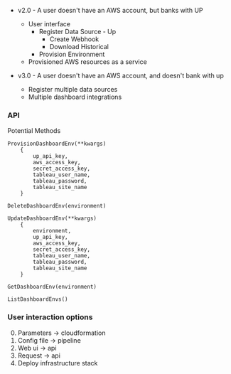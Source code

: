 - v2.0 - A user doesn't have an AWS account, but banks with UP
    - User interface
        - Register Data Source - Up
            - Create Webhook
            - Download Historical
        - Provision Environment
    - Provisioned AWS resources as a service

- v3.0 - A user doesn't have an AWS account, and doesn't bank with up
    - Register multiple data sources
    - Multiple dashboard integrations


### API
Potential Methods
```
ProvisionDashboardEnv(**kwargs)
    { 
        up_api_key,
        aws_access_key,
        secret_access_key,
        tableau_user_name,
        tableau_password,
        tableau_site_name
    }

DeleteDashboardEnv(environment)

UpdateDashboardEnv(**kwargs)
    {
        environment,
        up_api_key,
        aws_access_key,
        secret_access_key,
        tableau_user_name,
        tableau_password,
        tableau_site_name
    }

GetDashboardEnv(environment)

ListDashboardEnvs()
```

### User interaction options
0. Parameters -> cloudformation
1. Config file -> pipeline
2. Web ui -> api
3. Request -> api
4. Deploy infrastructure stack

